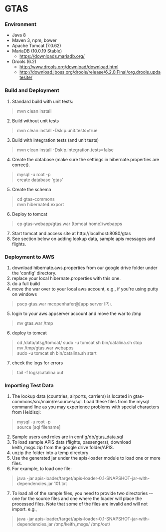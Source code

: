 # GTAS

### Environment

* Java 8 
* Maven 3, npm, bower
* Apache Tomcat (7.0.62)
* MariaDB (10.0.19 Stable)
    * https://downloads.mariadb.org/
* Drools (6.2)
    * http://www.drools.org/download/download.html
    * http://download.jboss.org/drools/release/6.2.0.Final/org.drools.updatesite/

### Build and Deployment

1. Standard build with unit tests:
> mvn clean install
2. Build without unit tests
> mvn clean install -Dskip.unit.tests=true
3. Build with integration tests (and unit tests)
> mvn clean install -Dskip.integration.tests=false
4. Create the database (make sure the settings in hibernate.properties are correct).
> mysql -u root -p  
create database 'gtas'
5. Create the schema
> cd gtas-commons  
mvn hibernate4:export
6. Deploy to tomcat
> cp gtas-webapp/gtas.war [tomcat home]/webapps
7. Start tomcat and access site at http://localhost:8080/gtas
8. See section below on adding lookup data, sample apis messages and flights.

### Deployment to AWS

1. download hibernate.aws.properties from our google drive folder under the 'config' directory.
2. replace your local hibernate.properties with this one.
3. do a full build
4. move the war over to your local aws account, e.g., if you're using putty on windows
> pscp gtas.war mcopenhafer@[app server IP]:.
5. login to your aws appserver account and move the war to /tmp
> mv gtas.war /tmp
6. deploy to tomcat
> cd /data/atsg/tomcat/
sudo -u tomcat sh bin/catalina.sh stop  
mv /tmp/gtas.war webapps  
sudo -u tomcat sh bin/catalina.sh start  
7. check the logs for errors  
> tail -f logs/catalina.out

### Importing Test Data

1. The lookup data (countries, airports, carriers) is located in gtas-commons/src/main/resources/sql.  Load these files from the mysql command line as you may experience problems with special characters from Heidisql:
> mysql -u root -p  
source [sql filename]
2. Sample users and roles are in config/db/gtas_data.sql 
3. To load sample APIS data (flights, passengers), download keith_msgs.zip from the google drive folder/APIS.
4. unzip the folder into a temp directory
5. Use the generated jar under the apis-loader module to load one or more files.
6. For example, to load one file:
> java -jar apis-loader/target/apis-loader-0.1-SNAPSHOT-jar-with-dependencies.jar 101.txt
7. To load all of the sample files, you need to provide two directories -- one for the source files and one where the loader will place the processed files.  Note that some of the files are invalid and will not import.  e.g.,
> java -jar apis-loader/target/apis-loader-0.1-SNAPSHOT-jar-with-dependencies.jar /tmp/keith_msgs/ /tmp/out/
